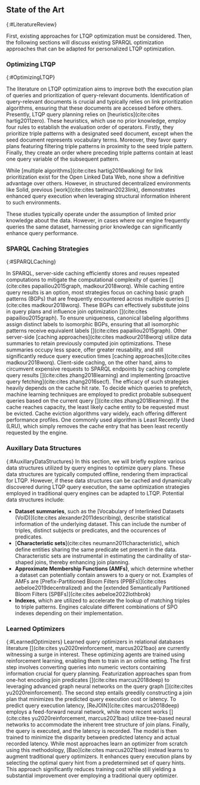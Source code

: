 ## State of the Art
{:#LiteratureReview}

First, existing approaches for LTQP optimization must be considered. Then, the following sections will discuss existing SPARQL optimization approaches that can be adapted for personalized LTQP optimization.

<!-- due to the wide scope of personalized query optimization, the literature review should consider many fields of related traditional SPARQL optimization literature. The engine can pre-compute statistical information or indexes of often visited documents to speed up both query execution and aid in link prioritisation. Furthermore, the engine might cache (partial) query results that are often visited. Additionally, learned optimization algorithms can assist query planning by using previous experiences to learn to optimize join plans for similar queries. -->

<!-- On the learned optimization side, literature on recommendation systems and learned optimizers for relational and graph databases is highly relevant, as patterns in query execution provide ample learning opportunity for such systems. First, we will consider existing literature on LTQP optimization, then briefly summarize what statistical information in RDF datasets is used for SPARQL query optimization. Finally, we will explore learned optimizers and superficially explain the basics of recommendation systems. -->

<!-- On the one hand, we should use existing knowledge on LTQP or federated query optimization to determine what information should be encoded to aid the optimization approach. Additionally, to determine useful featurization of queries we can use existing literature on learned query optimization for both relational and graph databases. Finally, as client specific optimization is similar to recommendation systems we should investigate current recommendation system approaches that build profiles for each user. Finally, our problem requires online learning of a recommendation system, thus work on continual learning and how to avoid catastrophic forgetting is vital. -->


### Optimizing LTQP
{:#OptimizingLTQP}

The literature on LTQP optimization aims to improve both the execution plan of queries and prioritization of query-relevant documents. Identification of query-relevant documents is crucial and typically relies on link prioritization algorithms, ensuring that these documents are accessed before others. 
Presently, LTQP query planning relies on [heuristics](cite:cites hartig2011zero).
These heuristics, which use no prior knowledge, employ four rules to establish the evaluation order of operators. 
Firstly, they prioritize triple patterns with a designated seed document, except when the seed document represents vocabulary terms. 
Moreover, they favor query plans featuring filtering triple patterns in proximity to the seed triple pattern.
Finally, they create an order where preceding triple patterns contain at least one query variable of the subsequent pattern.

While [multiple algorithms](cite:cites hartig2016walking) for link prioritization exist for the Open Linked Data Web, none show a definitive advantage over others.
However, in structured decentralized environments like Solid, previous [work](cite:cites taelman2023link), demonstrates enhanced query execution when leveraging structural information inherent to such environments.

These studies typically operate under the assumption of limited prior knowledge about the data. 
However, in cases where our engine frequently queries the same dataset, harnessing prior knowledge can significantly enhance query performance.

### SPARQL Caching Strategies
{:#SPARQLCaching}

In SPARQL, server-side caching efficiently stores and reuses repeated computations to mitigate the computational complexity of queries [](cite:cites papailiou2015graph, madkour2018worq). 
While caching entire query results is an option, most strategies focus on caching basic graph patterns (BGPs) that are frequently encountered across multiple queries [](cite:cites madkour2018worq). 
These BGPs can effectively substitute joins in query plans and influence join optimization [](cite:cites papailiou2015graph). 
To ensure uniqueness, canonical labeling algorithms assign distinct labels to isomorphic BGPs, ensuring that all isomorphic patterns receive equivalent labels [](cite:cites papailiou2015graph).
Other server-side [caching approaches](cite:cites madkour2018worq) utilize data summaries to retain previously computed join optimizations. These summaries occupy less space, offer greater reusability, and still significantly reduce query execution times [caching approaches](cite:cites madkour2018worq). 
Client-side caching, on the other hand, aims to circumvent expensive requests to SPARQL endpoints by caching complete query results [](cite:cites zhang2018learning) and implementing [proactive query fetching](cite:cites zhang2016secf).
The efficacy of such strategies heavily depends on the cache hit rate.
To decide which queries to prefetch, machine learning techniques are employed to predict probable subsequent queries based on the current query [](cite:cites zhang2018learning).
If the cache reaches capacity, the least likely cache entity to be requested must be evicted.
Cache eviction algorithms vary widely, each offering different performance profiles.
One commonly used algorithm is Least Recently Used (LRU), which simply removes the cache entry that has been least recently requested by the engine.



### Auxillary Data Structures
{:#AuxillaryDataStructures}
In this section, we will briefly explore various data structures utilized by query engines to optimize query plans. 
These data structures are typically computed offline, rendering them impractical for LTQP.
However, if these data structures can be cached and dynamically discovered during LTQP query execution, the same optimization strategies employed in traditional query engines can be adapted to LTQP.
Potential data structures include:


- **Dataset summaries**, such as the [Vocabulary of Interlinked Datasets (VoID)](cite:cites alexander2011describing), describe statistical information of the underlying dataset. This can include the number of triples, distinct subjects or predicates, and the occurences of predicates.
- [**Characteristic sets**](cite:cites neumann2011characteristic), which define entities sharing the same predicate set present in the data. Characteristic sets are instrumental in estimating the cardinality of star-shaped joins, thereby enhancing join planning.
- **Approximate Membership Functions (AMFs)**, which determine whether a dataset can potentially contain answers to a query or not. Examples of AMFs are [Prefix-Partitioned Bloom Filters (PPBFs)](cite:cites aebeloe2019decentralized) and the [extended Semantically Partitioned Bloom Filters (SPBFs)](cite:cites aebeloe2022lothbrok)
- **Indexes**, which are utilized to accelerate the lookup of matching triples to triple patterns. Engines calculate different combinations of SPO indexes depending on their implementation. 


### Learned Optimizers
{:#LearnedOptimizers}
Learned query optimizers in relational databases literature [](cite:cites yu2020reinforcement, marcus2021bao) are currently witnessing a surge in interest.
These optimizing agents are trained using reinforcement learning, enabling them to train in an online setting.
The first step involves converting queries into numeric vectors containing information crucial for query planning. 
Featurization approaches span from one-hot encoding join predicates [](cite:cites marcus2018deep) to leveraging advanced graph neural networks on the query graph [](cite:cites yu2020reinforcement).
The second step entails greedily constructing a join plan that minimizes the predicted query execution cost or latency. 
To predict query execution latency, [ReJOIN](cite:cites marcus2018deep) employs a feed-forward neural network, while more recent works [](cite:cites yu2020reinforcement, marcus2021bao) utilize tree-based neural networks to accommodate the inherent tree structure of join plans.
Finally, the query is executed, and the latency is recorded.
The model is then trained to minimize the disparity between predicted latency and actual recorded latency.
While most approaches learn an optimizer from scratch using this methodology, [Bao](cite:cites marcus2021bao) instead learns to augment traditional query optimizers. 
It enhances query execution plans by selecting the optimal query hint from a predetermined set of query hints. 
This approach significantly reduces training cost while still yielding a substantial improvement over employing a traditional query optimizer.